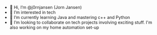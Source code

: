 - 👋 Hi, I’m @j0rnjansen (Jorn Jansen)
- 👀 I’m interested in tech
- 🌱 I’m currently learning Java and mastering c++ and Python
- 💞️ I’m looking to collaborate on tech projects involving exciting stuff. I'm also working on my home automation set-up

<!---
j0rnjansen/j0rnjansen is a ✨ special ✨ repository because its `README.md` (this file) appears on your GitHub profile.
You can click the Preview link to take a look at your changes.
--->
